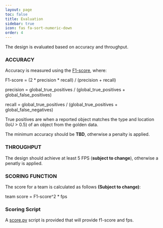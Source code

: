 ```yaml
---
layout: page
toc: false
title: Evaluation
sidebar: true
icon: fas fa-sort-numeric-down
order: 4
---
```


The design is evaluated based on accuracy and throughput.

### ACCURACY

Accuracy is measured using the [F1-score](https://en.wikipedia.org/wiki/F-score), where:

F1-score = (2 * precision * recall) / (precision + recall)

precision = global_true_positives / (global_true_positives + global_false_positives)

recall = global_true_positives / (global_true_positives + global_false_negatives)

True positives are when a reported object matches the type and location (IoU > 0.5) of an object from the golden data.

The minimum accuracy should be **TBD**, otherwise a penalty is applied.

### THROUGHPUT
The design should achieve at least 5 FPS (**subject to change**), otherwise a penatly is applied.

### SCORING FUNCTION
The score for a team is calculated as follows **(Subject to change)**:

team score = F1-score^2 * fps


### Scoring Script

A [score.py](https://github.com/dac-sdc/fpga_starter_2023/blob/main/scripts/score.py) script is provided that will provide f1-score and fps.

